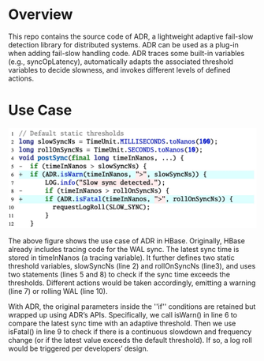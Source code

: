 # Overview

This repo contains the source code of ADR, a lightweight adaptive fail-slow detection library for distributed systems. ADR can be used as a plug-in when adding fail-slow handling code. ADR traces some built-in variables (e.g., syncOpLatency), automatically adapts the associated threshold variables to decide slowness, and invokes different levels of defined actions.

# Use Case
![Preview](https://raw.githubusercontent.com/OrderLab/xinda/master/adr/example.jpg)

The above figure shows the use case of ADR in HBase. Originally, HBase already includes tracing code for the WAL sync. The latest sync time is stored in timeInNanos (a tracing variable). It further defines two static threshold variables, slowSyncNs (line 2) and rollOnSyncNs (line3), and uses two statements (lines 5 and 8) to check if the sync time exceeds the thresholds. Different actions would be taken accordingly, emitting a warning (line 7) or rolling WAL (line 10).

With ADR, the original parameters inside the ''if'' conditions are retained but wrapped up using ADR’s APIs. Specifically, we call isWarn() in line 6 to compare the latest sync time with an adaptive threshold. Then we use isFatal() in line 9 to check if there is a continuous slowdown and frequency change (or if the latest value exceeds the default threshold). If so, a log roll would be triggered per developers’ design.

